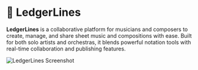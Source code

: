 # 🎼 LedgerLines

**LedgerLines** is a collaborative platform for musicians and composers to create, manage, and share sheet music and compositions with ease. Built for both solo artists and orchestras, it blends powerful notation tools with real-time collaboration and publishing features.

![LedgerLines Screenshot](./assets/screenshot.png)
